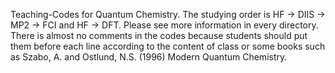Teaching-Codes for Quantum Chemistry. 
The studying order is HF -> DIIS -> MP2 -> FCI and HF -> DFT.
Please see more information in every directory.
There is almost no comments in the codes because students should put them before each line according to the content of class or some books 
such as Szabo, A. and Ostlund, N.S. (1996) Modern Quantum Chemistry.
